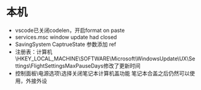 # 本机
- vscode已关闭codelen，开启format on paste
- services.msc window update had closed
- SavingSystem CaptrueState 参数添加 ref
- 注册表：计算机\HKEY_LOCAL_MACHINE\SOFTWARE\Microsoft\WindowsUpdate\UX\Settings\FlightSettingsMaxPauseDays修改了更新时间
- 控制面板\电源选项\选择关闭笔记本计算机盖功能 笔记本合盖之后仍然可以使用，外接外设